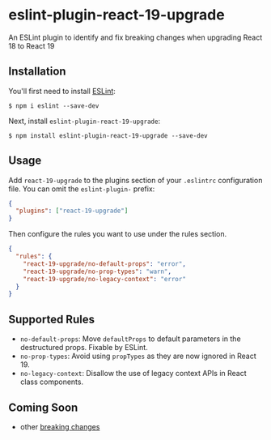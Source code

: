 # eslint-plugin-react-19-upgrade

An ESLint plugin to identify and fix breaking changes when upgrading React 18 to React 19

## Installation

You'll first need to install [ESLint](http://eslint.org):

```
$ npm i eslint --save-dev
```

Next, install `eslint-plugin-react-19-upgrade`:

```
$ npm install eslint-plugin-react-19-upgrade --save-dev
```

## Usage

Add `react-19-upgrade` to the plugins section of your `.eslintrc` configuration file. You can omit the `eslint-plugin-` prefix:

```json
{
  "plugins": ["react-19-upgrade"]
}
```

Then configure the rules you want to use under the rules section.

```json
{
  "rules": {
    "react-19-upgrade/no-default-props": "error",
    "react-19-upgrade/no-prop-types": "warn",
    "react-19-upgrade/no-legacy-context": "error"
  }
}
```

## Supported Rules

- `no-default-props`: Move `defaultProps` to default parameters in the destructured props. Fixable by ESLint.
- `no-prop-types`: Avoid using `propTypes` as they are now ignored in React 19.
- `no-legacy-context`: Disallow the use of legacy context APIs in React class components.

## Coming Soon

- other [breaking changes](https://react.dev/blog/2024/04/25/react-19-upgrade-guide#breaking-changes)
